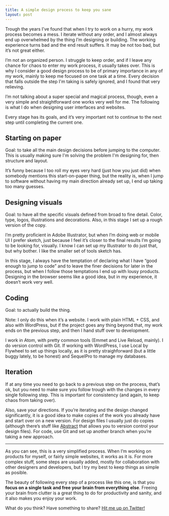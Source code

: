 ```yaml
---
title: A simple design process to keep you sane
layout: post
---
```

Trough the years I’ve found that when I try to work on a hurry, my work process becomes a mess. I iterate without any order, and I almost always end up overwhelmed by the thing I’m designing or building. The working experience turns bad and the end result suffers. It may be not too bad, but it’s not great either.

I’m not an organized person. I struggle to keep order, and if I leave any chance for chaos to enter my work process, it usually takes over. This is why I consider a good design process to be of primary importance in any of my work, mainly to keep me focused on one task at a time. Every decision that falls outside the step I'm taking is safely ignored, and I found that very relieving.

I’m not talking about a super special and magical process, though, even a very simple and straightforward one works very well for me. The following is what I do when designing user interfaces and websites.

Every stage has its goals, and it’s very important not to continue to the next step until completing the current one.

## Starting on paper

Goal: to take all the main design decisions before jumping to the computer.  This is usually making sure I'm solving the problem I'm designing for, then structure and layout.

It’s funny because I too roll my eyes very hard (just how you just did) when somebody mentions this start-on-paper thing, but the reality is, when I jump to software without having my main direction already set up, I end up taking too many guesses.

## Designing visuals

Goal: to have all the specific visuals defined from broad to fine detail. Color, type, logos, illustrations and decorations. Also, in this stage I set up a rough version of the copy.

I’m pretty proficient in Adobe Illustrator, but when I’m doing web or mobile UI I prefer sketch, just because I feel it’s closer to the final results I’m going to be looking for, visually. I know I can set up my Illustrator to do just that, but why bother. I like the smaller set of tools sketch has.

In this stage, I always have the temptation of declaring what I have “good enough to jump to code” and to leave the finer decisions for later in the process, but when I follow those temptations I end up with lousy products. Designing in the browser seems like a good idea, but in my experience, it doesn’t work very well.

## Coding
Goal: to actually build the thing.

Note: I only do this when it’s a website. I work with plain HTML + CSS, and also with WordPress, but if the project goes any thing beyond that, my work ends on the previous step, and then I hand stuff over to development.

I work in Atom, with pretty common tools (Emmet and Live Reload, mainly). I  do version control with Git. If working with WordPress, I use Local by Flywheel to set up things locally, as it is pretty straighforward (but a little buggy lately, to be honest) and SequelPro to manage my databases.

## Iteration
If at any time you need to go back to a previous step on the process, that’s ok, but you need to make sure you follow trough with the changes in every single following step. This is important for consistency (and again, to keep chaos from taking over).

Also, save your directions. If you’re iterating and the design changed significantly, it is a good idea to make copies of the work you already have and start over on a new version. For design files I usually just do copies (although there’s stuff like [Abstract](https://www.goabstract.com/) that allows you to version control your design files). For code, use Git and set up another branch when you’re taking a new approach.

---

As you can see, this is a very simplified process. When I’m working on products for myself, or fairly simple websites, it works as it is. For more complex stuff, some steps are usually added, mostly for collaboration with other designers  and developers, but I try my best to keep things as simple as posible.

The beauty of following every step of a process like this one, is that you **focus on a single task and free your brain from everything else**. Freeing your brain from clutter is a great thing to do for productivity and sanity, and it also makes you enjoy your work.

What do you think? Have something to share? [Hit me up on Twitter!](https://twitter.com/axel)
